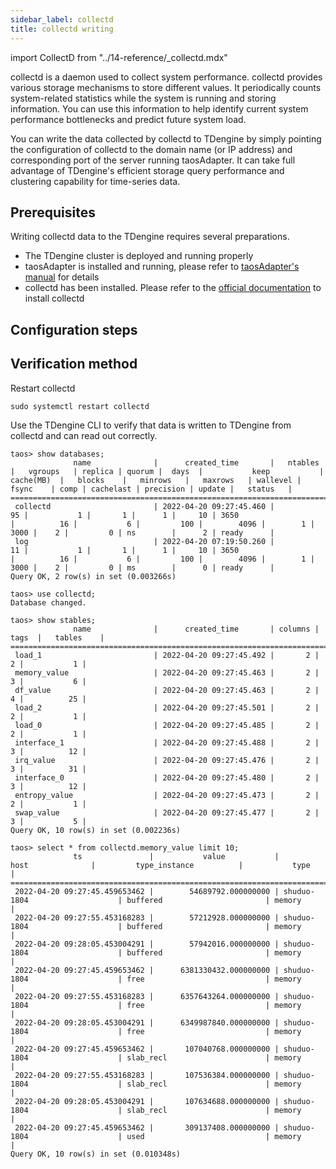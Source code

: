 ```yaml
---
sidebar_label: collectd
title: collectd writing
---
```


import CollectD from "../14-reference/_collectd.mdx"


collectd is a daemon used to collect system performance. collectd provides various storage mechanisms to store different values. It periodically counts system-related statistics while the system is running and storing information. You can use this information to help identify current system performance bottlenecks and predict future system load.

You can write the data collected by collectd to TDengine by simply pointing the configuration of collectd to the domain name (or IP address) and corresponding port of the server running taosAdapter. It can take full advantage of TDengine's efficient storage query performance and clustering capability for time-series data.

## Prerequisites

Writing collectd data to the TDengine requires several preparations.
- The TDengine cluster is deployed and running properly
- taosAdapter is installed and running, please refer to [taosAdapter's manual](/reference/taosadapter) for details
- collectd has been installed. Please refer to the [official documentation](https://collectd.org/download.shtml) to install collectd

## Configuration steps
<CollectD />

## Verification method

Restart collectd 

```
sudo systemctl restart collectd
```

Use the TDengine CLI to verify that data is written to TDengine from collectd and can read out correctly.

```
taos> show databases;
              name              |      created_time       |   ntables   |   vgroups   | replica | quorum |  days  |           keep           |  cache(MB)  |   blocks    |   minrows   |   maxrows   | wallevel |    fsync    | comp | cachelast | precision | update |   status   |
====================================================================================================================================================================================================================================================================================
 collectd                       | 2022-04-20 09:27:45.460 |          95 |           1 |       1 |      1 |     10 | 3650                     |          16 |           6 |         100 |        4096 |        1 |        3000 |    2 |         0 | ns        |      2 | ready      |
 log                            | 2022-04-20 07:19:50.260 |          11 |           1 |       1 |      1 |     10 | 3650                     |          16 |           6 |         100 |        4096 |        1 |        3000 |    2 |         0 | ms        |      0 | ready      |
Query OK, 2 row(s) in set (0.003266s)

taos> use collectd;
Database changed.

taos> show stables;
              name              |      created_time       | columns |  tags  |   tables    |
============================================================================================
 load_1                         | 2022-04-20 09:27:45.492 |       2 |      2 |           1 |
 memory_value                   | 2022-04-20 09:27:45.463 |       2 |      3 |           6 |
 df_value                       | 2022-04-20 09:27:45.463 |       2 |      4 |          25 |
 load_2                         | 2022-04-20 09:27:45.501 |       2 |      2 |           1 |
 load_0                         | 2022-04-20 09:27:45.485 |       2 |      2 |           1 |
 interface_1                    | 2022-04-20 09:27:45.488 |       2 |      3 |          12 |
 irq_value                      | 2022-04-20 09:27:45.476 |       2 |      3 |          31 |
 interface_0                    | 2022-04-20 09:27:45.480 |       2 |      3 |          12 |
 entropy_value                  | 2022-04-20 09:27:45.473 |       2 |      2 |           1 |
 swap_value                     | 2022-04-20 09:27:45.477 |       2 |      3 |           5 |
Query OK, 10 row(s) in set (0.002236s)

taos> select * from collectd.memory_value limit 10;
              ts               |           value           |              host              |         type_instance          |           type           |
=========================================================================================================================================================
 2022-04-20 09:27:45.459653462 |        54689792.000000000 | shuduo-1804                    | buffered                       | memory                   |
 2022-04-20 09:27:55.453168283 |        57212928.000000000 | shuduo-1804                    | buffered                       | memory                   |
 2022-04-20 09:28:05.453004291 |        57942016.000000000 | shuduo-1804                    | buffered                       | memory                   |
 2022-04-20 09:27:45.459653462 |      6381330432.000000000 | shuduo-1804                    | free                           | memory                   |
 2022-04-20 09:27:55.453168283 |      6357643264.000000000 | shuduo-1804                    | free                           | memory                   |
 2022-04-20 09:28:05.453004291 |      6349987840.000000000 | shuduo-1804                    | free                           | memory                   |
 2022-04-20 09:27:45.459653462 |       107040768.000000000 | shuduo-1804                    | slab_recl                      | memory                   |
 2022-04-20 09:27:55.453168283 |       107536384.000000000 | shuduo-1804                    | slab_recl                      | memory                   |
 2022-04-20 09:28:05.453004291 |       107634688.000000000 | shuduo-1804                    | slab_recl                      | memory                   |
 2022-04-20 09:27:45.459653462 |       309137408.000000000 | shuduo-1804                    | used                           | memory                   |
Query OK, 10 row(s) in set (0.010348s)
```


